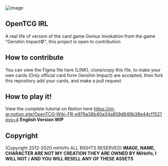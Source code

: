 ![image](https://github.com/CroissantDuNord/OpenTCG/assets/79372025/6c1abeec-cadd-47cc-8650-6fcc32a9d3c3)


## OpenTCG IRL
A real life of version of the card game Genius Invokation from the game "Genshin Impact©", this project is open to contribution

## How to contribute
You can view the Figma file here (LINK), clone/copy this file, to make your own cards (Only official card form Genshin Impact) are accepted, then fork this repository add your cards, and make a pull request 

## How to play it!
View the complete tutorial on Notion here https://nt-gr.notion.site/OpenTCG-Wiki-FR-e979a38b40a34a859d649b38e44cf152?pvs=4
**English Version WIP**


## Copyright
(Copyright 2012-2020 miHoYo ALL RIGHTS RESERVED)
**IMAGE, NAME, CHARACTER ARE NOT MY CREATION THEY ARE OWNED BY MiHoYo, I WILL NOT / AND YOU WILL RESELL ANY OF THESE ASSETS**
